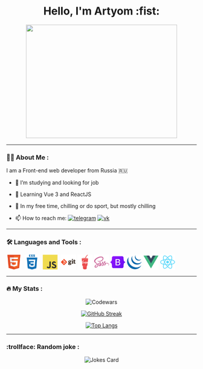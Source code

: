 <h1 align="center">Hello, I'm Artyom :fist:</h1>
<div align="center">
<img src="https://media2.giphy.com/media/LukHalIXs3oTxtPxv5/giphy.gif?cid=ecf05e477ks1w25gqxw7f0cbd4ne4jhralax4grxv4kyacot&rid=giphy.gif&ct=s" width="400" height="300"</img>
 </div>
 
---
 
### :man_technologist: About Me :
I am a Front-end web developer from Russia :ru:
- :telescope: I’m studying and looking for job

- :seedling: Learning Vue 3 and ReactJS

- :house_with_garden: In my free time, chilling or do sport, but mostly chilling

- :mailbox: How to reach me: [<img src='https://cdn.jsdelivr.net/npm/simple-icons@3.0.1/icons/telegram.svg' alt='telegram' height='20'>](https://t.me/ASozykin)   [<img src='https://cdn.jsdelivr.net/npm/simple-icons@3.0.1/icons/vk.svg' alt='vk' height='20'>](https://vk.com/zerovolk)

---

### :hammer_and_wrench: Languages and Tools :
<div>
  <img src="https://github.com/devicons/devicon/blob/master/icons/html5/html5-original.svg" title="HTML5" alt="HTML" width="40" height="40"/>&nbsp;
  <img src="https://github.com/devicons/devicon/blob/master/icons/css3/css3-plain-wordmark.svg"  title="CSS3" alt="CSS" width="40" height="40"/>&nbsp;
  <img src="https://github.com/devicons/devicon/blob/master/icons/javascript/javascript-original.svg" title="JavaScript" alt="JavaScript" width="40" height="40"/>&nbsp;
  <img src="https://github.com/devicons/devicon/blob/master/icons/git/git-original-wordmark.svg" title="Git" **alt="Git" width="40" height="40"/>
  <img src='https://raw.githubusercontent.com/devicons/devicon/1119b9f84c0290e0f0b38982099a2bd027a48bf1/icons/gulp/gulp-plain.svg' alt='gulp' height='40'>
  <img src='https://raw.githubusercontent.com/devicons/devicon/1119b9f84c0290e0f0b38982099a2bd027a48bf1/icons/sass/sass-original.svg' alt='sass' height='40'>
  <img src='https://raw.githubusercontent.com/devicons/devicon/1119b9f84c0290e0f0b38982099a2bd027a48bf1/icons/bootstrap/bootstrap-original.svg' alt='bootstrap' height='40'>
  <img src='https://raw.githubusercontent.com/devicons/devicon/1119b9f84c0290e0f0b38982099a2bd027a48bf1/icons/jquery/jquery-original.svg' alt='jQuery' height='40'>
  <img src='https://raw.githubusercontent.com/devicons/devicon/1119b9f84c0290e0f0b38982099a2bd027a48bf1/icons/vuejs/vuejs-original.svg' alt='VueJS' height='40'>
  <img src='https://raw.githubusercontent.com/devicons/devicon/master/icons/react/react-original.svg' alt='ReactJS' height='40'>
</div>

---

### :fire: My Stats :
<div align="center">

![Codewars](https://github.r2v.ch/codewars?user=zerovolk&name=true)
  
</div>
<div align="center">

[![GitHub Streak](http://github-readme-streak-stats.herokuapp.com?user=zerovolk&theme=buefy&background=E6DBFF88)](https://git.io/streak-stats)
  
</div>
<div align="center">
  
[![Top Langs](https://github-readme-stats.vercel.app/api/top-langs/?username=zerovolk&layout=compact)](https://github.com/anuraghazra/github-readme-stats)
    
</div>

---

### :trollface: Random joke :

<div align="center">

<img height="140" width="300" src="https://readme-jokes.vercel.app/api" alt="Jokes Card" />
  
</div>
